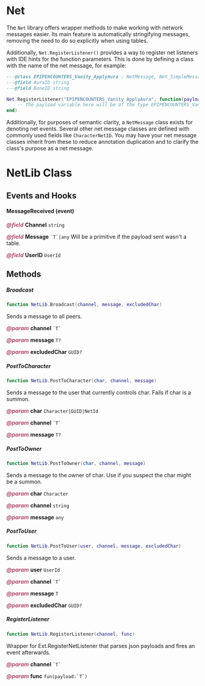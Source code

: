 # Net
The `Net` library offers wrapper methods to make working with network messages easier. Its main feature is automatically stringifying messages, removing the need to do so explicitly when using tables.

Additionally, `Net.RegisterListener()` provides a way to register net listeners with IDE hints for the function parameters. This is done by defining a class with the name of the net message, for example:
```lua
---@class EPIPENCOUNTERS_Vanity_ApplyAura : NetMessage, Net_SimpleMessage_NetID
---@field AuraID string
---@field BoneID string

Net.RegisterListener("EPIPENCOUNTERS_Vanity_ApplyAura", function(payload)
    -- The payload variable here will be of the type EPIPENCOUNTERS_Vanity_ApplyAura and offer auto-completion!
end)
```

Additionally, for purposes of semantic clarity, a `NetMessage` class exists for denoting net events. Several other net message classes are defined with commonly used fields like `CharacterNetID`. You may have your net message classes inherit from these to reduce annotation duplication and to clarify the class's purpose as a net message.

<doc class="NetLib">

# NetLib Class

## Events and Hooks

#### MessageReceived (event)

<p style="margin-bottom:0px;"><span style="color:#B04A6E;"><b><i>@field</i></b></span> <b>Channel</b> <code>string</code></p>

<p style="margin-bottom:0px;"><span style="color:#B04A6E;"><b><i>@field</i></b></span> <b>Message</b> <code>`T`|any</code> Will be a primitive if the payload sent wasn't a table.</p>

<p style="margin-bottom:0px;"><span style="color:#B04A6E;"><b><i>@field</i></b></span> <b>UserID</b> <code>UserId</code></p>

## Methods

##### Broadcast

```lua
function NetLib.Broadcast(channel, message, excludedChar)
```

Sends a message to all peers.

<p style="margin-bottom:0px;"><span style="color:#B04A6E;"><b><i>@param</i></b></span> <b>channel</b> <code>`T`</code></p>

<p style="margin-bottom:0px;"><span style="color:#B04A6E;"><b><i>@param</i></b></span> <b>message</b> <code>T?</code></p>

<p style="margin-bottom:0px;"><span style="color:#B04A6E;"><b><i>@param</i></b></span> <b>excludedChar</b> <code>GUID?</code></p>

##### PostToCharacter

```lua
function NetLib.PostToCharacter(char, channel, message)
```

Sends a message to the user that currently controls char. Fails if char is a summon.

<p style="margin-bottom:0px;"><span style="color:#B04A6E;"><b><i>@param</i></b></span> <b>char</b> <code>Character|GUID|NetId</code></p>

<p style="margin-bottom:0px;"><span style="color:#B04A6E;"><b><i>@param</i></b></span> <b>channel</b> <code>`T`</code></p>

<p style="margin-bottom:0px;"><span style="color:#B04A6E;"><b><i>@param</i></b></span> <b>message</b> <code>T?</code></p>

##### PostToOwner

```lua
function NetLib.PostToOwner(char, channel, message)
```

Sends a message to the owner of char. Use if you suspect the char might be a summon.

<p style="margin-bottom:0px;"><span style="color:#B04A6E;"><b><i>@param</i></b></span> <b>char</b> <code>Character</code></p>

<p style="margin-bottom:0px;"><span style="color:#B04A6E;"><b><i>@param</i></b></span> <b>channel</b> <code>string</code></p>

<p style="margin-bottom:0px;"><span style="color:#B04A6E;"><b><i>@param</i></b></span> <b>message</b> <code>any</code></p>

##### PostToUser

```lua
function NetLib.PostToUser(user, channel, message, excludedChar)
```

Sends a message to a user.

<p style="margin-bottom:0px;"><span style="color:#B04A6E;"><b><i>@param</i></b></span> <b>user</b> <code>UserId</code></p>

<p style="margin-bottom:0px;"><span style="color:#B04A6E;"><b><i>@param</i></b></span> <b>channel</b> <code>`T`</code></p>

<p style="margin-bottom:0px;"><span style="color:#B04A6E;"><b><i>@param</i></b></span> <b>message</b> <code>T</code></p>

<p style="margin-bottom:0px;"><span style="color:#B04A6E;"><b><i>@param</i></b></span> <b>excludedChar</b> <code>GUID?</code></p>

##### RegisterListener

```lua
function NetLib.RegisterListener(channel, func)
```

Wrapper for Ext.RegisterNetListener that parses json payloads and fires an event afterwards.

<p style="margin-bottom:0px;"><span style="color:#B04A6E;"><b><i>@param</i></b></span> <b>channel</b> <code>`T`</code></p>

<p style="margin-bottom:0px;"><span style="color:#B04A6E;"><b><i>@param</i></b></span> <b>func</b> <code>fun(payload:`T`)</code></p>
</doc>